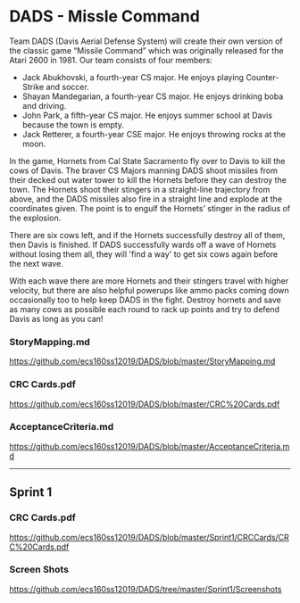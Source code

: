 # DADS - Missle Command

Team DADS (Davis Aerial Defense System) will create their own version of the classic game “Missile Command” which was originally released for the Atari 2600 in 1981. Our team consists of four members: 
* Jack Abukhovski, a fourth-year CS major. He enjoys playing Counter-Strike and soccer. 
* Shayan Mandegarian, a fourth-year CS major. He enjoys drinking boba and driving. 
* John Park, a fifth-year CS major. He enjoys summer school at Davis because the town is empty. 
* Jack Retterer, a fourth-year CSE major. He enjoys throwing rocks at the moon.

In the game, Hornets from Cal State Sacramento fly over to Davis to kill the cows of Davis. The braver CS Majors manning DADS shoot missiles from their decked out water tower to kill the Hornets before they can destroy the town. The Hornets shoot their stingers in a straight-line trajectory from above, and the DADS missiles also fire in a straight line and explode at the coordinates given. The point is to engulf the Hornets’ stinger in the radius of the explosion.

There are six cows left, and if the Hornets successfully destroy all of them, then Davis is finished. If DADS successfully wards off a wave of Hornets without losing them all, they will 'find a way' to get six cows again before the next wave. 

With each wave there are more Hornets and their stingers travel with higher velocity, but there are also helpful powerups like ammo packs coming down occasionally too to help keep DADS in the fight. Destroy hornets and save as many cows as possible each round to rack up points and try to defend Davis as long as you can!

### StoryMapping.md
https://github.com/ecs160ss12019/DADS/blob/master/StoryMapping.md

### CRC Cards.pdf
https://github.com/ecs160ss12019/DADS/blob/master/CRC%20Cards.pdf

### AcceptanceCriteria.md
https://github.com/ecs160ss12019/DADS/blob/master/AcceptanceCriteria.md

---
## Sprint 1

### CRC Cards.pdf
https://github.com/ecs160ss12019/DADS/blob/master/Sprint1/CRCCards/CRC%20Cards.pdf

### Screen Shots
https://github.com/ecs160ss12019/DADS/tree/master/Sprint1/Screenshots
